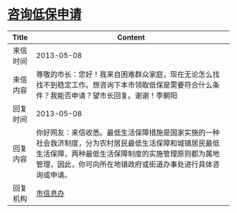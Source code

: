 # <a href="http://www.shangluo.gov.cn/zmhd/ldxxxx.jsp?urltype=leadermail.LeaderMailContentUrl&wbtreeid=1112&leadermailid=1767">咨询低保申请</a>
| Title |                                                    Content                                                    |
|:-----:|---------------------------------------------------------------------------------------------------------------|
| 来信时间  | 2013-05-08                                                                                                    |
| 来信内容  | 尊敬的市长：您好！我来自困难群众家庭，现在无论怎么找找不到稳定工作。想咨询下本市领取低保是需要符合什么条件？我能否申请？望市长回复。谢谢！李朝阳                                      |
| 回复时间  | 2013-05-08                                                                                                    |
| 回复内容  | 你好网友：来信收悉。最低生活保障措施是国家实施的一种社会救济制度，分为农村居民最低生活保障和城镇居民最低生活保障，两种最低生活保障制度的实施管理原则都为属地管理，因此，你可向所在地镇政府或街道办事处进行具体咨询或申请。 |
| 回复机构  | <a href="../../categories/agencies/市信息办.md">市信息办</a>                                                            |